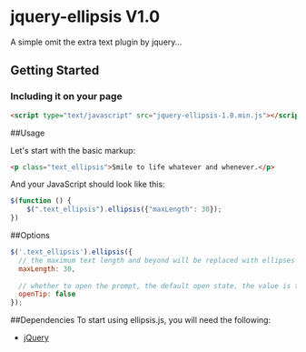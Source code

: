 # jquery-ellipsis V1.0
A simple omit the extra text plugin by jquery...
## Getting Started

### Including it on your page
```html
<script type="text/javascript" src="jquery-ellipsis-1.0.min.js"></script>
```

##Usage

Let's start with the basic markup:

```html
<p class="text_ellipsis">Smile to life whatever and whenever.</p>
```

And your JavaScript should look like this:

```js
$(function () {
	$(".text_ellipsis").ellipsis({"maxLength": 30});
})
```

##Options

```js
$('.text_ellipsis').ellipsis({
  // the maximum text length and beyond will be replaced with ellipses
  maxLength: 30,
  
  // whether to open the prompt, the default open state, the value is true
  openTip: false
});
```

##Dependencies
To start using ellipsis.js, you will need the following:

* [jQuery](http://jquery.com/download/)
